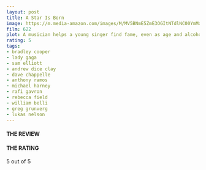 ```yaml
---
layout: post
title: A Star Is Born
image: https://m.media-amazon.com/images/M/MV5BNmE5ZmE3OGItNTdlNC00YmMxLWEzNjctYzAwOGQ5ODg0OTI0XkEyXkFqcGdeQXVyMTMxODk2OTU@._V1_UX182_CR0,0,182,268_AL_.jpg
film: 622
plot: A musician helps a young singer find fame, even as age and alcoholism send his own career into a downward spiral.
rating: 5
tags:
- bradley cooper
- lady gaga
- sam elliott
- andrew dice clay
- dave chappelle
- anthony ramos
- michael harney
- rafi gavron
- rebecca field
- william belli
- greg grunverg
- lukas nelson
---
```


#### THE REVIEW


#### THE RATING
5 out of 5